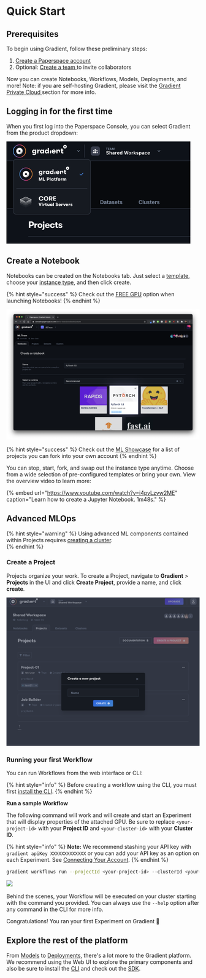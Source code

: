 # Quick Start

## Prerequisites

To begin using Gradient, follow these preliminary steps:

1. [Create a Paperspace account ](https://console.paperspace.com/signup?gradient=true)
2. Optional: [Create a team ](https://support.paperspace.com/hc/en-us/articles/360010359213-Creating-and-Managing-Paperspace-Teams)to invite collaborators

Now you can create Notebooks, Workflows, Models, Deployments, and more!  Note: if you are self-hosting Gradient, please visit the [Gradient Private Cloud ](../../gradient-private-cloud/about/setup/self-hosted-clusters/)section for more info.

## Logging in for the first time

When you first log into the Paperspace Console, you can select Gradient from the product dropdown:

![](../../.gitbook/assets/image%20%2832%29.png)

## Create a Notebook

Notebooks can be created on the Notebooks tab. Just select a [template](../../explore-train-deploy/about/create-a-notebook/notebook-containers/), choose your [instance type](../../more/instance-types/), and then click create. 

{% hint style="success" %}
Check out the [FREE GPU](../../more/instance-types/free-instances.md) option when launching Notebooks!
{% endhint %}

![Select Notebooks &amp;gt; Create a Notebook to enter the notebook create flow](../../.gitbook/assets/screen-shot-2021-04-18-at-10.00.21-pm.png)

{% hint style="success" %}
Check out the [ML Showcase](https://ml-showcase.paperspace.com/) for a list of projects you can fork into your own account
{% endhint %}

You can stop, start, fork, and swap out the instance type anytime. Choose from a wide selection of pre-configured templates or bring your own. View the overview video to learn more:

{% embed url="https://www.youtube.com/watch?v=i4pvLzvw2ME" caption="Learn how to create a Jupyter Notebook. 1m48s." %}

## Advanced MLOps

{% hint style="warning" %}
Using advanced ML components contained within Projects requires [creating a cluster](../../gradient-private-cloud/about/setup/managed-installation.md).   
{% endhint %}

### Create a Project

Projects organize your work.  To create a Project, navigate to **Gradient** &gt; **Projects** in the UI and click **Create Project**, provide a name, and click **create**. 

![](../../.gitbook/assets/image%20%2826%29.png)

### Running your first Workflow

You can run Workflows from the web interface or CLI:

{% hint style="info" %}
Before creating a workflow using the CLI, you must first [install the CLI](install-the-cli.md). 
{% endhint %}

**Run a sample Workflow**

The following command will work and will create and start an Experiment that will display properties of the attached GPU. Be sure to replace `<your-project-id>` with your **Project ID** and `<your-cluster-id>` with your **Cluster ID**.

{% hint style="info" %}
**Note:** We recommend stashing your API key with `gradient apiKey XXXXXXXXXXXXX` or you can add your API key as an option on each Experiment. See [Connecting Your Account](install-the-cli.md#connecting-your-account).
{% endhint %}

```bash
gradient workflows run --projectId <your-project-id> --clusterId <your-cluster-id> --container 'Test-Container' --machineType P4000 --command 'nvidia-smi' --name 'test-01' --workspace none --apiKey <your-api-key>
```

![](../../.gitbook/assets/screen-shot-2020-10-09-at-6.40.00-pm.png)

Behind the scenes, your Workflow will be executed on your cluster starting with the command you provided. You can always use the `--help` option after any command in the CLI for more info.  

Congratulations! You ran your first Experiment on Gradient 🚀

## Explore the rest of the platform

From [Models](../../data/models/) to [Deployments](../../explore-train-deploy/deployments-overview/), there's a lot more to the Gradient platform.  We recommend using the Web UI to explore the primary components and also be sure to install the [CLI](install-the-cli.md) and check out the [SDK](../../more/gradient-python-sdk-1/).

